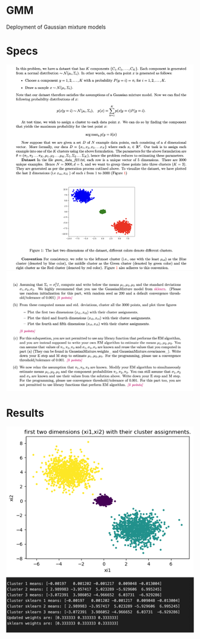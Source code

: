 # GMM
Deployment of Gaussian mixture models

# Specs
![specs](specs/specs1.png)
![specs](specs/specs2.png)

# Results
![output](results/output.png)
![output](results/output2.png)
